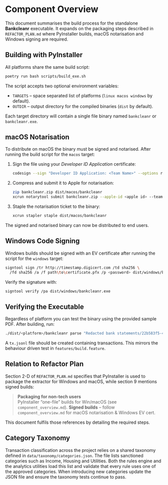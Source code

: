 # Component Overview

This document summarises the build process for the standalone **Bankcleanr** executable.
It expands on the packaging steps described in `REFACTOR_PLAN.md` where PyInstaller
builds, macOS notarisation and Windows signing are required.

## Building with PyInstaller

All platforms share the same build script:

```bash
poetry run bash scripts/build_exe.sh
```

The script accepts two optional environment variables:

- `TARGETS` – space separated list of platforms (`linux macos windows` by default).
- `OUTDIR` – output directory for the compiled binaries (`dist` by default).

Each target directory will contain a single file binary named `bankcleanr` or
`bankcleanr.exe`.

## macOS Notarisation

To distribute on macOS the binary must be signed and notarised. After running the
build script for the `macos` target:

1. Sign the file using your *Developer ID Application* certificate:
   ```bash
   codesign --sign "Developer ID Application: <Team Name>" --options runtime dist/macos/bankcleanr
   ```
2. Compress and submit it to Apple for notarisation:
   ```bash
   zip bankcleanr.zip dist/macos/bankcleanr
   xcrun notarytool submit bankcleanr.zip --apple-id <apple id> --team-id <team id> --password <app-specific pwd> --wait
   ```
3. Staple the notarisation ticket to the binary:
   ```bash
   xcrun stapler staple dist/macos/bankcleanr
   ```

The signed and notarised binary can now be distributed to end users.

## Windows Code Signing

Windows builds should be signed with an EV certificate after running the script for
the `windows` target:

```bash
signtool sign /tr http://timestamp.digicert.com /td sha256 \
  /fd sha256 /a /f path\to\certificate.pfx /p <password> dist/windows/bankcleanr.exe
```

Verify the signature with:

```bash
signtool verify /pa dist/windows/bankcleanr.exe
```

## Verifying the Executable

Regardless of platform you can test the binary using the provided sample PDF.
After building, run:

```bash
./dist/<platform>/bankcleanr parse "Redacted bank statements/22b583f5-4060-44eb-a844-945cd612353c (1).pdf" --jsonl tx.jsonl
```

A `tx.jsonl` file should be created containing transactions. This mirrors the
behaviour driven test in `features/build.feature`.

## Relation to Refactor Plan

Section 2-D of `REFACTOR_PLAN.md` specifies that PyInstaller is used to package
the extractor for Windows and macOS, while section 9 mentions signed builds:

> **Packaging for non-tech users**<br>PyInstaller “one-file” builds for Win/macOS (see `component_overview.md`).
> **Signed builds** – follow `component_overview.md` for macOS notarisation & Windows EV cert.

This document fulfils those references by detailing the required steps.

## Category Taxonomy

Transaction classification across the project relies on a shared taxonomy
defined in `data/taxonomy/categories.json`. The file lists sanctioned
categories such as Income, Housing and Utilities. Both the rules engine and the
analytics utilities load this list and validate that every rule uses one of the
approved categories. When introducing new categories update the JSON file and
ensure the taxonomy tests continue to pass.
